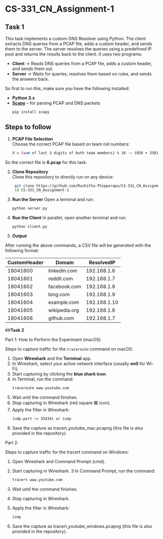 # CS-331_CN_Assignment-1

## **Task 1**

This task implements a custom DNS Resolver using Python. The client extracts DNS queries from a PCAP file, adds a custom header, and sends them to the server. The server resolves the queries using a predefined IP pool and returns the results back to the client. It uses two programs: 
- **Client** → Reads DNS queries from a PCAP file, adds a custom header, and sends them out.
- **Server** → Waits for queries, resolves them based on rules, and sends the answers back. 

So first to run this, make sure you have the following installed: 
- **Python 3.x**
- **[Scapy](https://scapy.net/)** – for parsing PCAP and DNS packets
    ```bash
    pip install scapy

## **Steps to follow**

1. **PCAP File Selection**  
   Choose the correct PCAP file based on team roll numbers:
    ```bash
    X = (sum of last 3 digits of both team members) % 10 -> (058 + 338) % 10 = 6

So the correct file is **6.pcap** for this task.  

2. **Clone Repository**  
   Clone this repository to directly run on any device:  
   ```bash
    git clone https://github.com/Rushitha-Thipparapu/CS-331_CN_Assignment-1.git
    cd CS-331_CN_Assignment-1

3. **Run the Server**
    Open a terminal and run:
    ```bash
    python server.py

4. **Run the Client**
    In parallel, open another terminal and run:
    ```bash
    python client.py

5. **Output**

After running the above commands, a CSV file will be generated with the following format:

| CustomHeader | Domain        | ResolvedIP     |
|--------------|--------------|----------------|
| 18041600     | linkedin.com | 192.168.1.6    |
| 18041601     | reddit.com   | 192.168.1.7    |
| 18041602     | facebook.com | 192.168.1.8    |
| 18041603     | bing.com     | 192.168.1.9    |
| 18041604     | example.com  | 192.168.1.10   |
| 18041605     | wikipedia.org| 192.168.1.6    |
| 18041606     | github.com   | 192.168.1.7    |

##**Task 2**

Part 1: How to Perform the Experiment (macOS)

Steps to capture traffic for the `traceroute` command on macOS:

1. Open **Wireshark** and the **Terminal** app.  
2. In Wireshark, select your active network interface (usually **en0** for Wi-Fi).  
3. Start capturing by clicking the **blue shark icon**.  
4. In Terminal, run the command:  
   ```bash
   traceroute www.youtube.com
5. Wait until the command finishes.
6. Stop capturing in Wireshark (red square 🟥 icon).
7. Apply the filter in Wireshark:
   ```bash
   (udp.port >= 33434) or icmp
8. Save the capture as tracert_youtube_mac.pcapng (this file is also provided in the repository).

Part 2: 

Steps to capture traffic for the tracert command on Windows:
1. Open Wireshark and Command Prompt (cmd).
2. Start capturing in Wireshark.
3 In Command Prompt, run the command:
      ```bash
      tracert www.youtube.com

4. Wait until the command finishes.
5. Stop capturing in Wireshark.
   
7. Apply the filter in Wireshark:
      ```bash
      icmp
7. Save the capture as tracert_youtube_windows.pcapng (this file is also provided in the repository).
